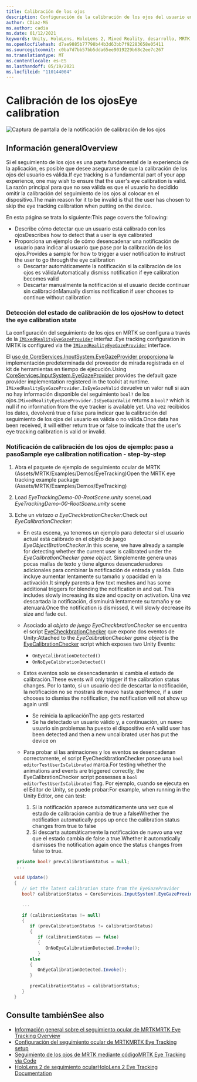 ```yaml
---
title: Calibración de los ojos
description: Configuración de la calibración de los ojos del usuario en MRTK
author: CDiaz-MS
ms.author: cadia
ms.date: 01/12/2021
keywords: Unity, HoloLens, HoloLens 2, Mixed Reality, desarrollo, MRTK, EyeTracking, Calibración,
ms.openlocfilehash: d7ae9885b77798b44b3d63bb7f92283658e05411
ms.sourcegitcommit: c0ba7d7bb57bb5dda65ee9019229b68c2ee7c267
ms.translationtype: MT
ms.contentlocale: es-ES
ms.lasthandoff: 05/19/2021
ms.locfileid: "110144004"
---
```

# <a name="eye-calibration"></a><span data-ttu-id="626cc-104">Calibración de los ojos</span><span class="sxs-lookup"><span data-stu-id="626cc-104">Eye calibration</span></span>

![Captura de pantalla de la notificación de calibración de los ojos](../../images/eye-tracking/mrtk_et_calibration_notification_example.jpg)

## <a name="overview"></a><span data-ttu-id="626cc-106">Información general</span><span class="sxs-lookup"><span data-stu-id="626cc-106">Overview</span></span>

<span data-ttu-id="626cc-107">Si el seguimiento de los ojos es una parte fundamental de la experiencia de la aplicación, es posible que desee asegurarse de que la calibración de los ojos del usuario es válida.</span><span class="sxs-lookup"><span data-stu-id="626cc-107">If eye tracking is a fundamental part of your app experience, one may wish to ensure that the user's eye calibration is valid.</span></span>
<span data-ttu-id="626cc-108">La razón principal para que no sea válida es que el usuario ha decidido omitir la calibración del seguimiento de los ojos al colocar en el dispositivo.</span><span class="sxs-lookup"><span data-stu-id="626cc-108">The main reason for it to be invalid is that the user has chosen to skip the eye tracking calibration when putting on the device.</span></span>

<span data-ttu-id="626cc-109">En esta página se trata lo siguiente:</span><span class="sxs-lookup"><span data-stu-id="626cc-109">This page covers the following:</span></span>

- <span data-ttu-id="626cc-110">Describe cómo detectar que un usuario está calibrado con los ojos</span><span class="sxs-lookup"><span data-stu-id="626cc-110">Describes how to detect that a user is eye calibrated</span></span>
- <span data-ttu-id="626cc-111">Proporciona un ejemplo de cómo desencadenar una notificación de usuario para indicar al usuario que pase por la calibración de los ojos.</span><span class="sxs-lookup"><span data-stu-id="626cc-111">Provides a sample for how to trigger a user notification to instruct the user to go through the eye calibration</span></span>
  - <span data-ttu-id="626cc-112">Descartar automáticamente la notificación si la calibración de los ojos es válida</span><span class="sxs-lookup"><span data-stu-id="626cc-112">Automatically dismiss notification if eye calibration becomes valid</span></span>
  - <span data-ttu-id="626cc-113">Descartar manualmente la notificación si el usuario decide continuar sin calibración</span><span class="sxs-lookup"><span data-stu-id="626cc-113">Manually dismiss notification if user chooses to continue without calibration</span></span>

### <a name="how-to-detect-the-eye-calibration-state"></a><span data-ttu-id="626cc-114">Detección del estado de calibración de los ojos</span><span class="sxs-lookup"><span data-stu-id="626cc-114">How to detect the eye calibration state</span></span>

<span data-ttu-id="626cc-115">La configuración del seguimiento de los ojos en MRTK se configura a través de la [`IMixedRealityEyeGazeProvider`](xref:Microsoft.MixedReality.Toolkit.Input.IMixedRealityEyeGazeProvider) interfaz .</span><span class="sxs-lookup"><span data-stu-id="626cc-115">Eye tracking configuration in MRTK is configured via the [`IMixedRealityEyeGazeProvider`](xref:Microsoft.MixedReality.Toolkit.Input.IMixedRealityEyeGazeProvider) interface.</span></span>

<span data-ttu-id="626cc-116">El [uso de CoreServices.InputSystem.EyeGazeProvider proporciona](eye-tracking-eye-gaze-provider.md) la implementación predeterminada del proveedor de mirada registrada en el kit de herramientas en tiempo de ejecución.</span><span class="sxs-lookup"><span data-stu-id="626cc-116">Using [CoreServices.InputSystem.EyeGazeProvider](eye-tracking-eye-gaze-provider.md) provides the default gaze provider implementation registered in the toolkit at runtime.</span></span> <span data-ttu-id="626cc-117">`IMixedRealityEyeGazeProvider.IsEyeGazeValid` devuelve un valor null si aún no hay información disponible del seguimiento `bool?` de los ojos.</span><span class="sxs-lookup"><span data-stu-id="626cc-117">`IMixedRealityEyeGazeProvider.IsEyeGazeValid` returns a `bool?` which is null if no information from the eye tracker is available yet.</span></span>
<span data-ttu-id="626cc-118">Una vez recibidos los datos, devolverá true o false para indicar que la calibración del seguimiento de los ojos del usuario es válida o no válida.</span><span class="sxs-lookup"><span data-stu-id="626cc-118">Once data has been received, it will either return true or false to indicate that the user's eye tracking calibration is valid or invalid.</span></span>

### <a name="sample-eye-calibration-notification---step-by-step"></a><span data-ttu-id="626cc-119">Notificación de calibración de los ojos de ejemplo: paso a paso</span><span class="sxs-lookup"><span data-stu-id="626cc-119">Sample eye calibration notification - step-by-step</span></span>

1. <span data-ttu-id="626cc-120">Abra el paquete de ejemplo de seguimiento ocular de MRTK (Assets/MRTK/Examples/Demos/EyeTracking)</span><span class="sxs-lookup"><span data-stu-id="626cc-120">Open the MRTK eye tracking example package (Assets/MRTK/Examples/Demos/EyeTracking)</span></span>

2. <span data-ttu-id="626cc-121">Load _EyeTrackingDemo-00-RootScene.unity_ scene</span><span class="sxs-lookup"><span data-stu-id="626cc-121">Load _EyeTrackingDemo-00-RootScene.unity_ scene</span></span>

3. <span data-ttu-id="626cc-122">Eche un _vistazo a EyeCheckbrationChecker:_</span><span class="sxs-lookup"><span data-stu-id="626cc-122">Check out _EyeCalibrationChecker_:</span></span>
   - <span data-ttu-id="626cc-123">En esta escena, ya tenemos un ejemplo para detectar si el usuario actual está calibrado en el objeto de juego *_EyeObjectBrationChecker_*.</span><span class="sxs-lookup"><span data-stu-id="626cc-123">In this scene, we have already a sample for detecting whether the current user is calibrated under the *_EyeCalibrationChecker_ game object*.</span></span>
<span data-ttu-id="626cc-124">Simplemente genera unas pocas mallas de texto y tiene algunos desencadenadores adicionales para combinar la notificación de entrada y salida. Esto incluye aumentar lentamente su tamaño y opacidad en la activación.</span><span class="sxs-lookup"><span data-stu-id="626cc-124">It simply parents a few text meshes and has some additional triggers for blending the notification in and out. This includes slowly increasing its size and opacity on activation.</span></span>
<span data-ttu-id="626cc-125">Una vez descartada la notificación, disminuirá lentamente su tamaño y se atenuará.</span><span class="sxs-lookup"><span data-stu-id="626cc-125">Once the notification is dismissed, it will slowly decrease its size and fade out.</span></span>

   - <span data-ttu-id="626cc-126">Asociado al *_objeto de juego EyeCheckbrationChecker_* se encuentra el script [EyeCheckbrationChecker](xref:Microsoft.MixedReality.Toolkit.Examples.Demos.EyeTracking.EyeCalibrationChecker) que expone dos eventos de Unity:</span><span class="sxs-lookup"><span data-stu-id="626cc-126">Attached to the *_EyeCalibrationChecker_ game object* is the [EyeCalibrationChecker](xref:Microsoft.MixedReality.Toolkit.Examples.Demos.EyeTracking.EyeCalibrationChecker) script which exposes two Unity Events:</span></span>
      - `OnEyeCalibrationDetected()`
      - `OnNoEyeCalibrationDetected()`

   - <span data-ttu-id="626cc-127">Estos eventos solo se desencadenarán si cambia el estado de calibración.</span><span class="sxs-lookup"><span data-stu-id="626cc-127">These events will only trigger if the calibration status changes.</span></span> <span data-ttu-id="626cc-128">Por lo tanto, si un usuario decide descartar la notificación, la notificación no se mostrará de nuevo hasta que</span><span class="sxs-lookup"><span data-stu-id="626cc-128">Hence, if a user chooses to dismiss the notification, the notification will not show up again until</span></span>
      - <span data-ttu-id="626cc-129">Se reinicia la aplicación</span><span class="sxs-lookup"><span data-stu-id="626cc-129">The app gets restarted</span></span>
      - <span data-ttu-id="626cc-130">Se ha detectado un usuario válido y, a continuación, un nuevo usuario sin problemas ha puesto el dispositivo en</span><span class="sxs-lookup"><span data-stu-id="626cc-130">A valid user has been detected and then a new uncalibrated user has put the device on</span></span>

   - <span data-ttu-id="626cc-131">Para probar si las animaciones y los eventos se desencadenan correctamente, el script EyeCheckbrationChecker posee una `bool editorTestUserIsCalibrated` marca.</span><span class="sxs-lookup"><span data-stu-id="626cc-131">For testing whether the animations and events are triggered correctly, the EyeCalibrationChecker script possesses a `bool editorTestUserIsCalibrated` flag.</span></span> <span data-ttu-id="626cc-132">Por ejemplo, cuando se ejecuta en el Editor de Unity, se puede probar:</span><span class="sxs-lookup"><span data-stu-id="626cc-132">For example, when running in the Unity Editor, one can test:</span></span>
      1. <span data-ttu-id="626cc-133">Si la notificación aparece automáticamente una vez que el estado de calibración cambia de true a false</span><span class="sxs-lookup"><span data-stu-id="626cc-133">Whether the notification automatically pops up once the calibration status changes from true to false</span></span>
      1. <span data-ttu-id="626cc-134">Si descarta automáticamente la notificación de nuevo una vez que el estado cambia de false a true.</span><span class="sxs-lookup"><span data-stu-id="626cc-134">Whether it automatically dismisses the notification again once the status changes from false to true.</span></span>

```c#
    private bool? prevCalibrationStatus = null;
    ...

   void Update()
   {
      // Get the latest calibration state from the EyeGazeProvider
      bool? calibrationStatus = CoreServices.InputSystem?.EyeGazeProvider?.IsEyeCalibrationValid;

      ...

      if (calibrationStatus != null)
      {
         if (prevCalibrationStatus != calibrationStatus)
         {
            if (calibrationStatus == false)
            {
               OnNoEyeCalibrationDetected.Invoke();
            }
         else
         {
            OnEyeCalibrationDetected.Invoke();
         }

         prevCalibrationStatus = calibrationStatus;
      }
   }
```

## <a name="see-also"></a><span data-ttu-id="626cc-135">Consulte también</span><span class="sxs-lookup"><span data-stu-id="626cc-135">See also</span></span>

- [<span data-ttu-id="626cc-136">Información general sobre el seguimiento ocular de MRTK</span><span class="sxs-lookup"><span data-stu-id="626cc-136">MRTK Eye Tracking Overview</span></span>](eye-tracking-main.md)
- [<span data-ttu-id="626cc-137">Configuración del seguimiento ocular de MRTK</span><span class="sxs-lookup"><span data-stu-id="626cc-137">MRTK Eye Tracking setup</span></span>](eye-tracking-basic-setup.md)
- [<span data-ttu-id="626cc-138">Seguimiento de los ojos de MRTK mediante código</span><span class="sxs-lookup"><span data-stu-id="626cc-138">MRTK Eye Tracking via Code</span></span>](eye-tracking-eye-gaze-provider.md)
- [<span data-ttu-id="626cc-139">HoloLens 2 de seguimiento ocular</span><span class="sxs-lookup"><span data-stu-id="626cc-139">HoloLens 2 Eye Tracking Documentation</span></span>](/windows/mixed-reality/eye-tracking)